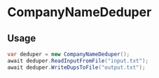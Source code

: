 # CompanyNameDeduper

## Usage
```csharp
var deduper = new CompanyNameDeduper();
await deduper.ReadInputFromFile("input.txt");
await deduper.WriteDupsToFile("output.txt");
```
